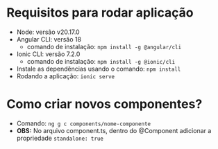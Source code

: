 # Requisitos para rodar aplicação
- Node: versão v20.17.0
- Angular CLI: versão 18
  - comando de instalação: `npm install -g @angular/cli`
- Ionic CLI: versão 7.2.0
  - comando de instalação: `npm install -g @ionic/cli` 
- Instale as dependências usando o comando: `npm install`
- Rodando a aplicação: `ionic serve`
  
# Como criar novos componentes?
- Comando: `ng g c components/nome-componente`
- **OBS:** No arquivo component.ts, dentro do @Component adicionar a propriedade `standalone: true`